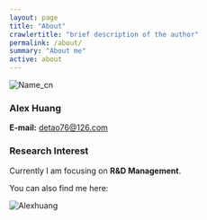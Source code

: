```yaml
---
layout: page
title: "About"
crawlertitle: "brief description of the author"
permalink: /about/
summary: "About me"
active: about
---
```


![Name_cn](/game/img/name_cn.JPG)

### Alex Huang

**E-mail:** detao76@126.com


### Research Interest

Currently I am focusing on **R&D Management**.

You can also find me here:

![Alexhuang](/game/img/wechat_contact.jpg)
